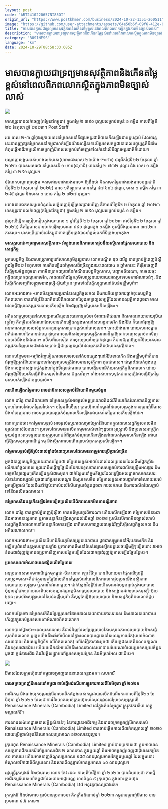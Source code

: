 ```yaml
---
layout: post
code: "ART2410220657NI85OI"
origin_url: "https://www.postkhmer.com/business/2024-10-22-1351-260511"
image: "https://github.com/user-attachments/assets/64e50b6f-09f6-412e-82e4-eac7779ea594"
title: "មាស​បាន​ក្លាយ​ជា​ទ្រព្យ​មាន​សុវត្ថិភាព​និង​កើន​តម្លៃ​ខ្ពស់​នៅ​ពេល​ពិភព​លោក​ស្ថិត​ក្នុង​ភាព​មិន​ច្បាស់​លាស់"
description: "​​មាស​បាន​ក្លាយ​ជា​ទ្រព្យ​មាន​សុវត្ថិភាព​និង​កើន​តម្លៃ​ខ្ពស់​នៅ​ពេល​ពិភព​លោក​ស្ថិត​ក្នុង​ភាព​មិន​ច្បាស់​លាស់​"
category: "BUSINESS"
language: "km"
date: 2024-10-29T08:58:33.685Z
---
```


# មាស​បាន​ក្លាយ​ជា​ទ្រព្យ​មាន​សុវត្ថិភាព​និង​កើន​តម្លៃ​ខ្ពស់​នៅ​ពេល​ពិភព​លោក​ស្ថិត​ក្នុង​ភាព​មិន​ច្បាស់​លាស់

![](https://github.com/user-attachments/assets/ca3ef41f-4d73-487b-8fc7-9c6ad7988e54)

មាស​ត្រូវ​បាន​លក់​ចេញ​(តម្លៃ​នៅ​កម្ពុជា)​ ក្នុង​តម្លៃ ២ ៣៩០ ដុល្លារ​សម្រាប់​ទម្ងន់​ ១ តម្លឹង កាល​ពី​ថ្ងៃទី​២២ ខែ​តុលា ឆ្នាំ ២០២៣។ Post Staff

រយៈ​ពេល ២-៣ ឆ្នាំ​ចុង​ក្រោយ​នេះ​តម្លៃ​មាស​នៅ​ទីផ្សារ​អន្តរជាតិ​បាន​កើន​ឡើង​ជា​បន្ត​បន្ទាប់ ដែល​ចរន្ត​នេះ​បាន​រុញ​ឱ្យ​តម្លៃ​មាស​នៅ​កម្ពុជា​ហក់​ឡើង​យ៉ាង​លឿន​ទោះ​បី​ប្រទេស​កម្ពុជានា​ពេល​បច្ចុប្បន្នគឺ​ទីតាំង​កំពុង​ធ្វើ​អាជីវកម្ម​លើ​ការ​ចម្រាញ់​រ៉ែមាស​សម្រាប់​នាំ​ចេញ​ទៅ​លក់​នៅ​លើ​ទីផ្សារ​អន្តរជាតិ​ក៏​ដោយ។ 

បណ្តាញ​សង្គម​របស់​ហាង​លក់​មាស​(ហាង​ឆេង​មាស ២៤ម៉ោង-Forfx) នាព្រឹក​ថ្ងៃទី​២២ ខែ​តុលា ឆ្នាំ ២០២៤ បាន​សរសេរ​ថា តម្លៃ​មាស​គឺ ១​ អោន(៨,៣ជី) ​មាន​តម្លៃ ២ ៧៣២ ​ដុល្លារ និង មាស ១ តម្លឹង តម្លៃ​ ៣ ២៩១ ​ដុល្លារ។

ចំណែក​បណ្តាញ​សង្គម​ «តាម​ដាន​ហាង​ឆេង​មាស» ​ឱ្យ​ដឹង​ថា គិត​តាម​តម្លៃ​ហាង​ឆេង​មាស​អន្តរជាតិ​(ថ្ងៃទី​២២ ខែ​តុលា ឆ្នាំ ២០២៤) មាស ១គីឡូក្រាម មាន​តម្លៃ ៨៧ ៦០៤​ ដុល្លារ, មាស ១ តម្លឹង តម្លៃ ៣ ២៨៥ ដុល្លារ និង​មាស ១ អោន ​តម្លៃ ២ ៧២៧ ដុល្លារ។

យោង​តាម​ឯកសារ​មួយ​ចំនួន​ដែល​ភ្នំពេញប៉ុស្តិ៍​ស្រាវ​ជ្រាវ​ឃើញ គឺ​កាល​ពី​ថ្ងៃទី​២២ ខែ​តុលា ឆ្នាំ ២០២៣ មាស​ត្រូវ​បាន​លក់​ចេញ​(តម្លៃ​នៅ​កម្ពុជា)​ ក្នុង​តម្លៃ ២ ៣៩០ ដុល្លារ​សម្រាប់​ទម្ងន់​ ១ តម្លឹង។

ដូច្នេះ​បើ​ធ្វើការ​ប្រៀប​ធៀប​ក្នុង​រយៈ​ពេល ១ ឆ្នាំ​(ថ្ងៃទី ២២ ខែ​តុលា ឆ្នាំ​២០២៣ ដល់​ថ្ងៃ​ទី​២២ ខែ​តុលា ឆ្នាំ​២០២៤) គឺ​តម្លៃ​មាស​បាន​ហក់​ឡើង​ប្រមាណ ៨៩០ ដុល្លារ​ក្នុង ១​តម្លឹង ឬ​ស្មើ​នឹង​ប្រមាណ ៣៧,២៣ ភាគរយ​។ មាស​ប្រើប្រាស់​នៅកម្ពុជា​ភាគ​ច្រើន​ត្រូវ​បាន​នាំចូលមក​ពី​ទីក្រុង​ហុងកុង។

**មាស​ក្លាយ​ជា​«ទ្រព្យ​មាន​សុវត្ថិភាព» ​អំឡុង​ពេល​ពិភព​លោក​ជួប​នឹង​អស្ថិរភាព​ផ្នែក​នយោបាយ និង​សេដ្ឋកិច្ច**

អ្នក​សេដ្ឋកិច្ច និង​ជា​សាស្ត្រាចារ្យ​នៅ​សាលា​ភូមិន្ទ​រដ្ឋបាល លោក​បណ្ឌិត ឌុច ដារិន្ទ បាន​ប្រាប់​ភ្នំពេញ​ប៉ុស្តិ៍​ក្នុង​ថ្ងៃ​ទី​២២ ខែ​តុលា​ថា ការ​កើន​ឡើង​តម្លៃ​មាស​ដ៏​ច្រើន​ក្នុង​រយៈ​ពេល​ជាង ១ ឆ្នាំ​ មក​នេះ ​គឺ​ផ្តើម​ចេញ​ពី​វិបត្តិ​មួយ​ចំនួន​ដូច​ជា ភាព​មិន​ប្រាកដ​ប្រជា​នៃ​កំណើន​សេដ្ឋកិច្ច​សកល​, បញ្ហា​អតិផរណា, ការ​ថយចុះ​ឥទ្ធិពល​ប្រាក់​ដុល្លារ​អាមេរិក, ភាព​តាន​តឹង​ផ្នែក​ភូមិសាស្ត្រ​នយោបាយ​រវាង​ប្រទេស​មហា​អំណាច​ធំៗ, និង​វិបត្តិ​កើត​ចេញ​ពី​សង្គ្រាម​រវាងរុស្ស៊ី-​អ៊ុយក្រែន ព្រម​ទាំង​វិបត្តិ​សង្គ្រាម​នៅ​តំបន់​មជ្ឈឹមបូព៌ា។

លោក​អះអាង​ថា៖​ «​ភាព​មិន​ប្រាកដប្រជា​នៃ​សេដ្ឋកិច្ច​សកល និង​ការ​ភ័យ​ខ្លាច​ការ​ធ្លាក់​ចុះ​សេដ្ឋកិច្ច​ពិភពលោក បាន​នាំ​ឱ្យ​វិនិយោគិន​​លើ​ពិភពលោក​ស្វែង​រក​ទ្រព្យ​សម្បត្តិ​ដែល​មាន​សុវត្ថិភាព​ដូចជា មាស ដែល​ធ្វើ​ឱ្យ​មាន​តម្រូវការ​មាស​កើន​ឡើង និង​ជំរុញ​ឱ្យ​តម្លៃ​មាស​កើន​ឡើង»។

អតីត​សាស្រ្តាចារ្យ​នៅ​សហរដ្ឋ​អាមេរិក​រូប​នេះ​បាន​ពន្យល់​ថា ចំពោះ​អតិផរណា និង​គោល​នយោបាយ​រូបិយវត្ថុ​វិញ គឺ​កម្រិត​អតិផរណា​ដែល​បាន​កើន​ឡើង​កន្លង​មក​នៅ​សហរដ្ឋ​អាមេរិក និង​អឺរ៉ុប ក៏​បាន​ជំរុញ​ឱ្យ​ធនាគារ​កណ្តាល​របស់​ពួក​គេ​រក្សា​អត្រា​ការ​ប្រាក់​ខ្ពស់​នៅ​ពេល​នោះ។ ទោះ​យ៉ាង​ណា ដោយ​សារ​សម្ពាធ​អតិផរណា​នៅ​តែ​មាន​ជា​បន្ត ដូច្នេះ​មាស​នៅ​តែ​ជា​ទ្រព្យ​សម្បត្តិ​ការពារ​ដ៏​គួរឱ្យ​ទាក់ទាញ​សម្រាប់​ការ​ទិញ​ទប់​ទល់​នឹង​អតិផរណា។ លើសពី​នេះ​ទៀត ការ​ចុះ​ខ្សោយ​នៃ​ប្រាក់​ដុល្លារ ក៏​បាន​ជំរុញ​ឱ្យ​អ្នក​វិនិយោគ​មាន​តម្រូវការ​ទិញ​មាស​ផងដែរ​សម្រាប់​ធ្វើ​ជា​ទ្រព្យ​តម្កល់​ដែល​ពួក​គេ​គិតថា​មាន​សុវត្ថិភាព។

លោក​បន្ថែម​ថា៖​«​ម្យ៉ាង​វិញ​ទៀត​ភាព​ចលាចល​នៅ​តំបន់​ផ្សេងៗ​នៅ​អឺរ៉ុប​ខាង​កើត និង​មជ្ឈឹម​បូព៌ា​ក៏​បាន​ជំរុញ​ឱ្យ​អ្នក​វិនិយោគ​ឆ្ពោះ​ទៅ​រក​ទ្រព្យ​សម្បត្តិ​ដែល​មាន​សុវត្ថិភាព ដូចជា​មាស។ ជម្លោះ​ដែល​កំពុង​បន្ត និង​ការ​បង្អាក់​សង្វាក់​ផ្គត់ផ្គង់​នៅ​ក្នុង​ទីផ្សារ​ថាមពល បាន​បង្កើន​ហានិភ័យ​សេដ្ឋកិច្ច​ពិភពលោក ដោយ​ជំរុញ​ឱ្យ​វិនិយោគិន​ធ្វើ​ពិពិធកម្ម​ទៅ​លើ​មាស ជំនួស​វិញ។ ទាំង​អស់​នេះ​សុទ្ធ​តែ​ជា​ធាតុ​ផ្សំ​ដែល​ធ្វើ​ឱ្យ​តម្លៃមាស​ហក់​ឡើង​ជា​បន្ត​បន្ទាប់»។

**ការ​កើន​ឡើង​តម្លៃ​មាស អាច​ជាឱកាស​សម្រាប់​វិនិយោគិន​មួយ​ចំនួន**

លោក ដារិន្ទ បាន​និយាយ​ថា តម្លៃ​មាស​ខ្ពស់​អាច​ផ្តល់​អត្ថ​ប្រយោជន៍​ដល់​វិនិយោគិន​ដែល​បាន​ទិញ​មាស​ទុក​នៅ​ពេល​ដែល​តម្លៃ​នៅ​ថោក។ បន្ថែម​ពី​លើ​នេះ ក្រុមហ៊ុន​នៅ​កម្ពុជា​ដែល​ចូលរួម​ក្នុង​ការ​ចម្រាញ់​រ៉ែមាស និង​នាំ​ចេញ​មាស អាច​​ទទួល​បាន​ប្រាក់​ចំណូល​កើន​ឡើង​ដោយសារ​តម្លៃ​មាស​កើន​ឡើង​ដែរ។

លោក​ប្រាប់​ថា៖​«តម្លៃ​មាស​ខ្ពស់ អាច​ផ្តល់​ស្ថេរភាព​សម្រាប់​អ្នក​វិនិយោគ​ក្នុង​ពេល​សេដ្ឋកិច្ច​សកល​មិន​ច្បាស់​លាស់​បែប​នេះ។ ប្រទេស​ដែល​មាន​ផលិតកម្ម​មាស​សំខាន់ៗ​ដូចជា អូស្ត្រាលី និង​ប្រទេស​អាហ្វ្រិក​មួយ​ចំនួន អាច​ទទួល​បាន​អត្ថ​ប្រយោជន៍​ពី​ប្រាក់​ចំណូល​កើន​ឡើង​នៅ​ពេល​តម្លៃ​មាស​កើន​ឡើង ដោយ​ធ្វើឱ្យ​សមតុល្យ​ពាណិជ្ជកម្ម និង​ស្ថិរភាព​សារពើពន្ធ​របស់​ពួក​គេ​ប្រសើរ​ឡើង»។

**តម្លៃ​មាស​ខ្ពស់​ធ្វើ​ឱ្យ​ប៉ះពាល់​ខ្លាំង​ចំពោះ​ប្រទេស​ដែល​មាន​តម្រូវការ​ប្រើ​ប្រាស់​ច្រើន**

អ្នក​ជំនាញ​សេដ្ឋកិច្ច​រូប​នេះ​បាន​បន្ថែម​ថា តម្លៃ​មាស​ខ្ពស់​អាច​ប៉ះពាល់​ដល់​ប្រទេស​ដែល​ពឹង​ផ្អែក​ខ្លាំង​លើការ​នាំ​ចូល​មាស ព្រោះ​វា​នឹង​ធ្វើ​ឱ្យ​ថ្លៃ​ដើម​នៃ​ការ​ទទួល​បាន​មាស​សម្រាប់​ការ​ផលិត​គ្រឿង​អលង្ការ និង​បច្ចេក​វិទ្យា​ផ្សេងៗ​កើន​ឡើង​ខ្ពស់​ជាង​មុន​។ ជាក់​ស្តែង​នៅ​ក្នុង​ទីផ្សារ​ដែល​គ្រឿង​អលង្ការ​មាស​មាន​សារៈ​សំខាន់​ខាង​វប្បធម៌ ដូចជា​នៅ​ប្រទេស​ឥណ្ឌា និង​ប្រទេស​ចិន តម្លៃ​មាស​ខ្ពស់​អាច​បង្អាក់​ការ​ចំណាយ​របស់​អ្នក​ប្រើប្រាស់ ដែល​នឹង​នាំ​ឱ្យ​ប៉ះពាល់​ដល់​វិស័យ​មួយ​ចំនួន​ដូច​ជា ការ​លក់​រាយ និង​ការផលិត​ដែល​ភ្ជាប់ទៅ​នឹង​ផលិតផល​មាស។

**តម្លៃ​មាស​នឹង​បន្ត​កើន​ឡើង​ថែម​ទៀត​ប្រសិន​បើ​ពិភពលោក​មិន​មាន​ស្ថិរភាព**

លោក ដារិន្ទ បាន​ប្រាប់​ភ្នំពេញប៉ុស្តិ៍ថា មានមតិមួយគួរពិចារណា ហើយលើកឡើងថា តម្លៃ​មាស​ទំនង​ជា​នឹង​អាច​មាន​ស្ថេរភាព ឬ​អាច​បន្ត​កើន​ឡើង​រហូត​ដល់​ដើម​ឆ្នាំ ២០២៥ ប្រសិន​បើ​ភាព​មិន​ច្បាស់លាស់​សេដ្ឋកិច្ច​ពិភពលោក​នៅ​តែ​បន្ត​កើត​មាន​ឡើង ជា​ពិសេស​ការព្រួយ​បារម្ភ​ជុំវិញ​វិបត្តិ​សេដ្ឋកិច្ច​សកល និង​អតិផរណា​សកល។

លោក​អះអាង​ថា៖​«​ប្រសិន​បើ​ហានិភ័យ​ភូមិសាស្ត្រ​នយោបាយ ដូចជា​សង្គ្រាម​នៅ​អឺរុប​ខាងកើត និង​មជ្ឈឹមបូព៌ា​នៅ​បន្ត​អូស​បន្លាយ​ខ្លាំង ឬ​ភាព​តាន​តឹង​នៅ​តំបន់​ផ្សេង​ទៀត​បន្ត​លេច​ឡើង​ថ្មីៗ​ទៀត​នោះ វា​អាច​ទំនង​ជា​ជំរុញ​ឱ្យ​មាន​តម្រូវការ​ទិញ​មាស​បន្ថែម​ទៀត​ដែល​ជា​កត្តា​ជំរុញ​ឱ្យ​មាស​ឡើង​ថ្លៃ​បន្ថែម»។

**ប្រទេសមហាអំណាចមាន​ឥទ្ធិពលើ​តម្លៃមាស​**

អនុ​ប្រធាន​សមាគម​ពាណិជ្ជកម្ម​កម្ពុជា-ចិន លោក ឡោ វិចិត្រ បាន​និយាយ​ថា ផ្អែក​លើ​ប្រវត្តិសាស្រ្ត«មាស»​គឺ​ជា​វត្ថុមាន​តម្លៃ​ដែល​កើន​តម្លៃ​ខ្ពស់​នៅ​ពេល​ពិភពលោក​ជួប​ប្រទះ​នឹង​​អស្ថិរភាព​នយោបាយ សង្គ្រាម ឬ​ភាព​វឹកវរ​ណាមួយ។ ជាក់ស្តែង​វិបត្តិ​ដែល​កើត​មាន​ជា​បន្តបន្ទាប់​ក្នុង​រយៈ​ពេល​ប៉ុន្មាន​ឆ្នាំចុង​ក្រោយនេះ​ ពិសេស​បញ្ហា​ជម្លោះ​ភូមិសាស្រ្ត​នយោបាយ និង​សង្រ្គាម​រវាង​ប្រទេស​រុស្ស៊ី-​អ៊ុយក្រែន ព្រម​ទាំង​សង្គ្រាម​នៅ​តំបន់​មជ្ឈឹមបូព៌ា គឺ​សុទ្ធតែ​ធ្វើ​ឱ្យ​នយោបាយ និង​សេដ្ឋកិច្ច​ពិភពលោក​ជួប​បញ្ហា។

លោក​បន្ថែម​ថា តម្លៃ​មាស​ក៏​នឹង​ប្រែប្រួល​ទៅ​តាម​គោល​នយោបាយ​ការ​បរទេស និង​គោល​នយោបាយ​ហិរញ្ញវត្ថុ​របស់​ប្រទេស​មហា​អំណាច​ពិភព​លោក​។

លោក​បាន​ថ្លែង​ថា៖​«ដោយសារ​មាស​ គឺ​ជា​ទំនិញ​ដែល​ប្រែប្រួល​ទៅ​តាម​ស្ថានភាព​នយោបាយ​ និង​សន្តិសុខ​ពិភពលោក ដូច្នេះ​យើង​នឹង​រង់​ចាំ​មើល​នៅ​ក្នុង​ពេល​បោះឆ្នោត​នៅ​សហរដ្ឋ​អាមេរិក​(មហា​អំណាច​នយោបាយ និង​សេដ្ឋកិច្ចទី​១ លើ​ពិភពលោក) នៅ​ខែ​វិច្ឆិកា​ខាង​មុខ​ថា តើ​បេក្ខជន​មក​ពីគណបក្ស​ណា​នឹង​ទទួល​ជោគជ័យ ហើយ​មេដឹកនាំ​អាមេរិក​នឹង​មាន​គោល​នយោបាយ​បែបណា​ចំពោះ​ប្រទេស​មួយ​ចំនួន​ដូច​ជា កូរ៉េ​ខាងជើង និង​វិបត្តិ​សង្គ្រាម​នៅ​ប្រទេស​អ៊ុយក្រែន និង​អ៊ីស្រាអ៊ែល ជាដើម​»។

![](https://github.com/user-attachments/assets/83a7f5c9-9e52-47e2-b011-2da80d969f3d)

រ៉ែមាស​ដែល​ក្រុមហ៊ុន​នៅ​កម្ពុជា​ចម្រាញ់​បាន​នា​ពេល​កន្លង​មក។ សហការី

**រោងចក្រ​ចម្រាញ់​រ៉ែមាស​នៅ​កម្ពុជា ​ចាប់​ផ្តើម​ដំណើរការ​ផ្លូវការ​កាល​ពីខែមិថុនា ឆ្នាំ ២០២១​**

អាជីវកម្ម និង​រោងចក្រ​ចម្រាញ់​រ៉ែ​មាស​លើក​ដំបូង​របស់​កម្ពុជា​បាន​បើក​ដំណើរការ​កាល​ពី​ថ្ងៃ​ទី​២១ ខែ​មិថុនា ឆ្នាំ ២០២១ ដែល​ជា​ការ​វិនិយោគ​របស់​ក្រុមហ៊ុន​មាន​មូលដ្ឋាន​នៅ​ប្រទេស​អូស្រ្តាលី​ Renaissance Minerals (Cambodia) Limited នៅ​ក្នុង​តំបន់​អូរខ្វាវ ស្រុក​កែវសីមា ខេត្ត​មណ្ឌលគិរី។

ការ​សាង​សង់​ហេដ្ឋា​រចនា​សម្ព័ន្ធ​សំខាន់ៗ នៃ​ការដ្ឋាន​អាជីវកម្ម និង​រោងចក្រ​ចម្រាញ់​រ៉ែមាស​របស់ Renaissance Minerals (Cambodia) Limited បាន​ចាប់​ផ្ដើម​កាល​ពី​ពាក់​កណ្ដាល​ឆ្នាំ ២០២០ ដោយ​ប្រើប្រាស់​ទុន​វិនិយោគ​សរុប​ប្រមាណ ១២០លាន​ដុល្លារ។

ក្រុមហ៊ុន Renaissance Minerals (Cambodia) Limited ធ្លាប់​បាន​ប្រកាស​ថា ខ្លួន​អាច​មាន​សមត្ថភាព​ជីក​យក​រ៉ែ​ឆៅ​ប្រមាណ​ជិត ២ លាន​តោន ក្នុង​មួយ​ឆ្នាំ និង​អាច​ចម្រាញ់​ចេញ​ជា​ដុំមាស​កម្រិត ៩០ ភាគរយ ហើយ​អាច​ទាញ​ចំណូល​ប្រមាណ ១៨៥ លាន​ដុល្លារ​អាមេរិក​ក្នុង​មួយ​ឆ្នាំ ដែល​ក្នុង​នោះ​ចំណូល​ថវិកា​ជាតិ​ពី​សួយសារ និង​សារពើ​ពន្ធ​ផ្ទាល់​មាន​ប្រមាណ ៤០ លាន​ដុល្លារ។

រដ្ឋមន្រ្តី​ក្រសួងរ៉ែ និង​ថាមពល លោក កែវ រតនៈ កាល​ពី​ខែ​វិច្ឆិកា ឆ្នាំ ២០២៣ បាន​និយាយ​ថា ការ​ធ្វើ​អាជីវកម្ម​រ៉ែមាស​នៅ​កម្ពុជា​ដែល​មាន​អាជ្ញាបណ្ណ មាន​ចំនួន ៩ ក្រុមហ៊ុន ក្នុង​នោះ​ក្រុមហ៊ុន Renaissance Minerals (Cambodia) Ltd អនុវត្ត​បាន​ល្អជាង​គេ។

ក្រសួងរ៉ែ និង​ថាមពល ធ្លាប់​បាន​ប្រកាស​ថា គិត​ត្រឹម​ដំណាច់​ឆ្នាំ ២០២៣ កម្ពុជា​ចម្រាញ់​រ៉ែមាស បាន​ប្រមាណ ៩,៥ តោន៕